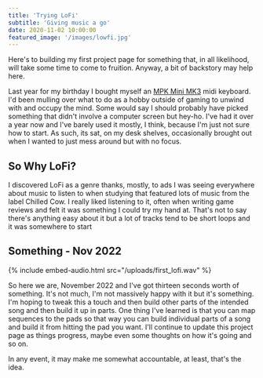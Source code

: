 ```yaml
---
title: 'Trying LoFi'
subtitle: 'Giving music a go'
date: 2020-11-02 10:00:00
featured_image: '/images/lowfi.jpg'
---
```

Here's to building my first project page for something that, in all likelihood, will take some time to come to fruition. Anyway, a bit of backstory may help here.

Last year for my birthday I bought myself an [MPK Mini MK3](https://www.akaipro.com/mpk-mini-mk3) midi keyboard. I'd been mulling over what to do as a hobby outside of gaming to unwind with and occupy the mind. Some would say I should probably have picked something that didn't involve a computer screen but hey-ho. I've had it over a year now and I've barely used it mostly, I think, because I'm just not sure how to start. As such, its sat, on my desk shelves, occasionally brought out when I wanted to just mess around but with no focus.

## So Why LoFi?

I discovered LoFi as a genre thanks, mostly, to ads I was seeing everywhere about music to listen to when studying that featured lots of music from the label Chilled Cow. I really liked listening to it, often when writing game reviews and felt it was something I could try my hand at. That's not to say there's anything easy about it but a lot of tracks tend to be short loops and it was somewhere to start

## Something - Nov 2022

{% include embed-audio.html src="/uploads/first_lofi.wav" %}

So here we are, November 2022 and I've got thirteen seconds worth of something. It's not much, I'm not massively happy with it but it's something. I'm hoping to tweak this a touch and then build other parts of the intended song and then build it up in parts. One thing I've learned is that you can map sequences to the pads so that way you can build individual parts of a song and build it from hitting the pad you want. I'll continue to update this project page as things progress, maybe even some thoughts on how it's going and so on.

In any event, it may make me somewhat accountable, at least, that's the idea.
